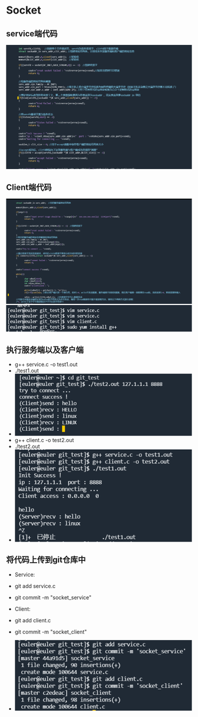 # Socket


## service端代码
<img src="/Service.jpeg">

## Client端代码
<img src="/Client.jpeg">
<img src="/vim.jpeg">

## 执行服务端以及客户端
- g++ service.c -o test1.out
- ./test1.out 
- <img src="/Service1.jpeg">
- g++ client.c -o test2.out
- ./test2.out 
- <img src="/Client1.jpeg">
## 将代码上传到git仓库中
* Service:
-  git add service.c
-  git commit -m "socket_service"

- Client:
-  git add client.c
-  git commit -m "socket_client"
* <img src="/5.jpeg">


